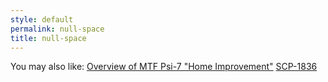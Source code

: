 ```yaml
---
style: default
permalink: null-space
title: null-space
---
```

You may also like:
[Overview of MTF Psi-7 "Home Improvement"](http://scp-wiki.net/overview-of-mtf-psi-7-home-improvement)
[SCP-1836](http://scp-wiki.net/scp-1836)